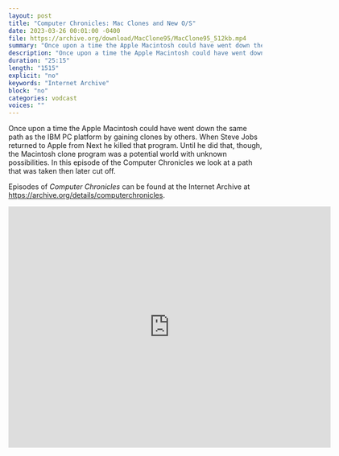 ```yaml
---
layout: post
title: "Computer Chronicles: Mac Clones and New O/S"
date: 2023-03-26 00:01:00 -0400
file: https://archive.org/download/MacClone95/MacClone95_512kb.mp4
summary: "Once upon a time the Apple Macintosh could have went down the same path as the IBM PC platform by gaining clones by others.  When Steve Jobs returned to Apple from Next he killed that program.  Until he did that, though, the Macintosh clone program was a potential world with unknown possibilities.  In this episode of the Computer Chronicles we look at a path that was taken then later cut off."
description: "Once upon a time the Apple Macintosh could have went down the same path as the IBM PC platform by gaining clones by others.  When Steve Jobs returned to Apple from Next he killed that program.  Until he did that, though, the Macintosh clone program was a potential world with unknown possibilities.  In this episode of the Computer Chronicles we look at a path that was taken then later cut off."
duration: "25:15"
length: "1515"
explicit: "no" 
keywords: "Internet Archive"
block: "no" 
categories: vodcast
voices: ""
---
```


Once upon a time the Apple Macintosh could have went down the same path as the IBM PC platform by gaining clones by others.  When Steve Jobs returned to Apple from Next he killed that program.  Until he did that, though, the Macintosh clone program was a potential world with unknown possibilities.  In this episode of the Computer Chronicles we look at a path that was taken then later cut off.

Episodes of *Computer Chronicles* can be found at the Internet Archive at <https://archive.org/details/computerchronicles>.

<iframe src="https://archive.org/embed/MacClone95" width="640" height="480" frameborder="0" webkitallowfullscreen="true" mozallowfullscreen="true" allowfullscreen></iframe>

